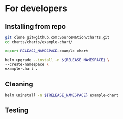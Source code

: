 # For developers
 
## Installing from repo
 
```bash 
git clone git@github.com:SourceMation/charts.git
cd charts/charts/example-chart/

export RELEASE_NAMESPACE=example-chart
 
helm upgrade --install -n ${RELEASE_NAMESPACE} \
--create-namespace \ 
example-chart .
``` 

## Cleaning

```bash
helm uninstall -n ${RELEASE_NAMESPACE} example-chart
```


## Testing

```bash

```
